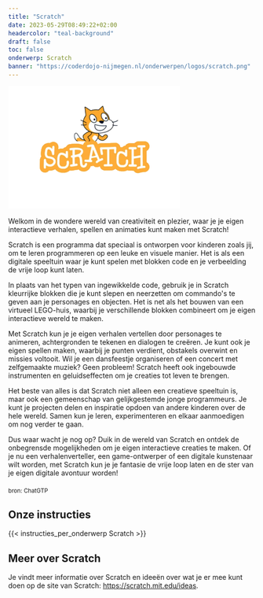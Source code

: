 ```yaml
---
title: "Scratch"
date: 2023-05-29T08:49:22+02:00
headercolor: "teal-background"
draft: false
toc: false
onderwerp: Scratch
banner: "https://coderdojo-nijmegen.nl/onderwerpen/logos/scratch.png"
---
```


![Scratch logo](/onderwerpen/logos/scratch.png)

Welkom in de wondere wereld van creativiteit en plezier, waar je je eigen interactieve verhalen, spellen en animaties kunt maken met Scratch!

<!--more-->


Scratch is een programma dat speciaal is ontworpen voor kinderen zoals jij, om te leren programmeren op een leuke en visuele manier. Het is als een digitale speeltuin waar je kunt spelen met blokken code en je verbeelding de vrije loop kunt laten.

In plaats van het typen van ingewikkelde code, gebruik je in Scratch kleurrijke blokken die je kunt slepen en neerzetten om commando's te geven aan je personages en objecten. Het is net als het bouwen van een virtueel LEGO-huis, waarbij je verschillende blokken combineert om je eigen interactieve wereld te maken.

Met Scratch kun je je eigen verhalen vertellen door personages te animeren, achtergronden te tekenen en dialogen te creëren. Je kunt ook je eigen spellen maken, waarbij je punten verdient, obstakels overwint en missies voltooit. Wil je een dansfeestje organiseren of een concert met zelfgemaakte muziek? Geen probleem! Scratch heeft ook ingebouwde instrumenten en geluidseffecten om je creaties tot leven te brengen.

Het beste van alles is dat Scratch niet alleen een creatieve speeltuin is, maar ook een gemeenschap van gelijkgestemde jonge programmeurs. Je kunt je projecten delen en inspiratie opdoen van andere kinderen over de hele wereld. Samen kun je leren, experimenteren en elkaar aanmoedigen om nog verder te gaan.

Dus waar wacht je nog op? Duik in de wereld van Scratch en ontdek de onbegrensde mogelijkheden om je eigen interactieve creaties te maken. Of je nu een verhalenverteller, een game-ontwerper of een digitale kunstenaar wilt worden, met Scratch kun je je fantasie de vrije loop laten en de ster van je eigen digitale avontuur worden!

<sub>bron: ChatGTP</sub>

## Onze instructies
{{< instructies_per_onderwerp Scratch >}}

## Meer over Scratch

Je vindt meer informatie over Scratch en ideeën over wat je er mee kunt doen op de site van Scratch: https://scratch.mit.edu/ideas. 